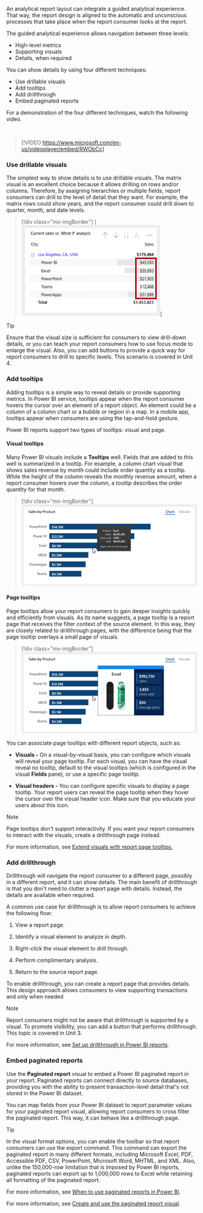 An analytical report layout can integrate a guided analytical experience. That way, the report design is aligned to the automatic and unconscious processes that take place when the report consumer looks at the report.

The guided analytical experience allows navigation between three levels:

- High-level metrics
- Supporting visuals
- Details, when required

You can show details by using four different techniques:

- Use drillable visuals
- Add tooltips
- Add drillthrough
- Embed paginated reports


For a demonstration of the four different techniques, watch the following video.

&nbsp;

> [!VIDEO https://www.microsoft.com/en-us/videoplayer/embed/RWObCc]

### Use drillable visuals

The simplest way to show details is to use drillable visuals. The matrix visual is an excellent choice because it allows drilling on rows and/or columns. Therefore, by assigning hierarchies or multiple fields, report consumers can drill to the level of detail that they want. For example, the matrix rows could show years, and the report consumer could drill down to quarter, month, and date levels.

> [!div class="mx-imgBorder"]
> [![Image shows a matrix visual of city sales. The city Los Angeles has been drilled down to reveal individual product sales details.](../media/matrix-drill-down.png)]

> [!TIP]
> Ensure that the visual size is sufficient for consumers to view drill-down details, or you can teach your report consumers how to use focus mode to enlarge the visual. Also, you can add buttons to provide a quick way for report consumers to drill to specific levels. This scenario is covered in Unit 4.

### Add tooltips

Adding tooltips is a simple way to reveal details or provide supporting metrics. In Power BI service, tooltips appear when the report consumer hovers the cursor over an element of a report object. An element could be a column of a column chart or a bubble or region in a map. In a mobile app, tooltips appear when consumers are using the tap-and-hold gesture.

Power BI reports support two types of tooltips: visual and page.

#### Visual tooltips

Many Power BI visuals include a **Tooltips** well. Fields that are added to this well is summarized in a tooltip. For example, a column chart visual that shows sales revenue by month could include order quantity as a tooltip. While the height of the column reveals the monthly revenue amount, when a report consumer hovers over the column, a tooltip describes the order quantity for that month.

> [!div class="mx-imgBorder"]
> [![Image shows the cursor hovering over a bar chart visual. A visual tooltip describes sales and units sold for the bar.](../media/visual-tooltip.png)](../media/visual-tooltip.png#lightbox)

#### Page tooltips

Page tooltips allow your report consumers to gain deeper insights quickly and efficiently from visuals. As its name suggests, a page tooltip is a report page that receives the filter context of the source element. In this way, they are closely related to drillthrough pages, with the difference being that the page tooltip overlays a small page of visuals.

> [!div class="mx-imgBorder"]
> [![Image shows the cursor hovering over a bar chart visual. A tooltip page overlays the visual, and it shows a product image and some card visuals.](../media/page-tooltip.png)](../media/page-tooltip.png#lightbox)

You can associate page tooltips with different report objects, such as:

- **Visuals -** On a visual-by-visual basis, you can configure which visuals will reveal your page tooltip. For each visual, you can have the visual reveal no tooltip, default to the visual tooltips (which is configured in the visual **Fields** pane), or use a specific page tooltip.

- **Visual headers -** You can configure specific visuals to display a page tooltip. Your report users can reveal the page tooltip when they hover the cursor over the visual header icon. Make sure that you educate your users about this icon.

> [!NOTE]
> Page tooltips don\'t support interactivity. If you want your report consumers to interact with the visuals, create a drillthrough page instead.
>
> For more information, see [Extend visuals with report page tooltips.](/power-bi/guidance/report-page-tooltips)

### Add drillthrough

Drillthrough will navigate the report consumer to a different page, possibly in a different report, and it can show details. The main benefit of drillthrough is that you don't need to clutter a report page with details. Instead, the details are available when required.

A common use case for drillthrough is to allow report consumers to achieve the following flow:

1. View a report page.

1. Identify a visual element to analyze in depth.

1. Right-click the visual element to drill through.

1. Perform complimentary analysis.

1. Return to the source report page.

To enable drillthrough, you can create a report page that provides details. This design approach allows consumers to view supporting transactions and only when needed

> [!NOTE]
> Report consumers might not be aware that drillthrough is supported by a visual. To promote visibility, you can add a button that performs drillthrough. This topic is covered in Unit 3.

For more information, see [Set up drillthrough in Power BI reports](/power-bi/create-reports/desktop-drillthrough).

### Embed paginated reports

Use the **Paginated report** visual to embed a Power BI paginated report in your report. Paginated reports can connect directly to source databases, providing you with the ability to present transaction-level detail that's not stored in the Power BI dataset.

You can map fields from your Power BI dataset to report parameter values for your paginated report visual, allowing report consumers to cross filter the paginated report. This way, it can behave like a drillthrough page.

> [!TIP]
> In the visual format options, you can enable the toolbar so that report consumers can use the export command. This command can export the paginated report in many different formats, including Microsoft Excel, PDF, Accessible PDF, CSV, PowerPoint, Microsoft Word, MHTML, and XML. Also, unlike the 150,000-row limitation that is imposed by Power BI reports, paginated reports can export up to 1,000,000 rows to Excel while retaining all formatting of the paginated report.

For more information, see [When to use paginated reports in Power BI](/power-bi/guidance/report-paginated-or-power-bi).

For more information, see [Create and use the paginated report visual](/power-bi/visuals/paginated-report-visual).
